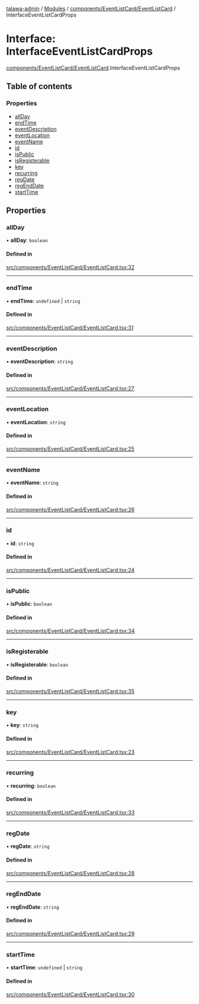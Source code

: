 [talawa-admin](../README.md) / [Modules](../modules.md) / [components/EventListCard/EventListCard](../modules/components_EventListCard_EventListCard.md) / InterfaceEventListCardProps

# Interface: InterfaceEventListCardProps

[components/EventListCard/EventListCard](../modules/components_EventListCard_EventListCard.md).InterfaceEventListCardProps

## Table of contents

### Properties

- [allDay](components_EventListCard_EventListCard.InterfaceEventListCardProps.md#allday)
- [endTime](components_EventListCard_EventListCard.InterfaceEventListCardProps.md#endtime)
- [eventDescription](components_EventListCard_EventListCard.InterfaceEventListCardProps.md#eventdescription)
- [eventLocation](components_EventListCard_EventListCard.InterfaceEventListCardProps.md#eventlocation)
- [eventName](components_EventListCard_EventListCard.InterfaceEventListCardProps.md#eventname)
- [id](components_EventListCard_EventListCard.InterfaceEventListCardProps.md#id)
- [isPublic](components_EventListCard_EventListCard.InterfaceEventListCardProps.md#ispublic)
- [isRegisterable](components_EventListCard_EventListCard.InterfaceEventListCardProps.md#isregisterable)
- [key](components_EventListCard_EventListCard.InterfaceEventListCardProps.md#key)
- [recurring](components_EventListCard_EventListCard.InterfaceEventListCardProps.md#recurring)
- [regDate](components_EventListCard_EventListCard.InterfaceEventListCardProps.md#regdate)
- [regEndDate](components_EventListCard_EventListCard.InterfaceEventListCardProps.md#regenddate)
- [startTime](components_EventListCard_EventListCard.InterfaceEventListCardProps.md#starttime)

## Properties

### allDay

• **allDay**: `boolean`

#### Defined in

[src/components/EventListCard/EventListCard.tsx:32](https://github.com/aarishshahmohsin/talawa-admin/blob/2da9090/src/components/EventListCard/EventListCard.tsx#L32)

___

### endTime

• **endTime**: `undefined` \| `string`

#### Defined in

[src/components/EventListCard/EventListCard.tsx:31](https://github.com/aarishshahmohsin/talawa-admin/blob/2da9090/src/components/EventListCard/EventListCard.tsx#L31)

___

### eventDescription

• **eventDescription**: `string`

#### Defined in

[src/components/EventListCard/EventListCard.tsx:27](https://github.com/aarishshahmohsin/talawa-admin/blob/2da9090/src/components/EventListCard/EventListCard.tsx#L27)

___

### eventLocation

• **eventLocation**: `string`

#### Defined in

[src/components/EventListCard/EventListCard.tsx:25](https://github.com/aarishshahmohsin/talawa-admin/blob/2da9090/src/components/EventListCard/EventListCard.tsx#L25)

___

### eventName

• **eventName**: `string`

#### Defined in

[src/components/EventListCard/EventListCard.tsx:26](https://github.com/aarishshahmohsin/talawa-admin/blob/2da9090/src/components/EventListCard/EventListCard.tsx#L26)

___

### id

• **id**: `string`

#### Defined in

[src/components/EventListCard/EventListCard.tsx:24](https://github.com/aarishshahmohsin/talawa-admin/blob/2da9090/src/components/EventListCard/EventListCard.tsx#L24)

___

### isPublic

• **isPublic**: `boolean`

#### Defined in

[src/components/EventListCard/EventListCard.tsx:34](https://github.com/aarishshahmohsin/talawa-admin/blob/2da9090/src/components/EventListCard/EventListCard.tsx#L34)

___

### isRegisterable

• **isRegisterable**: `boolean`

#### Defined in

[src/components/EventListCard/EventListCard.tsx:35](https://github.com/aarishshahmohsin/talawa-admin/blob/2da9090/src/components/EventListCard/EventListCard.tsx#L35)

___

### key

• **key**: `string`

#### Defined in

[src/components/EventListCard/EventListCard.tsx:23](https://github.com/aarishshahmohsin/talawa-admin/blob/2da9090/src/components/EventListCard/EventListCard.tsx#L23)

___

### recurring

• **recurring**: `boolean`

#### Defined in

[src/components/EventListCard/EventListCard.tsx:33](https://github.com/aarishshahmohsin/talawa-admin/blob/2da9090/src/components/EventListCard/EventListCard.tsx#L33)

___

### regDate

• **regDate**: `string`

#### Defined in

[src/components/EventListCard/EventListCard.tsx:28](https://github.com/aarishshahmohsin/talawa-admin/blob/2da9090/src/components/EventListCard/EventListCard.tsx#L28)

___

### regEndDate

• **regEndDate**: `string`

#### Defined in

[src/components/EventListCard/EventListCard.tsx:29](https://github.com/aarishshahmohsin/talawa-admin/blob/2da9090/src/components/EventListCard/EventListCard.tsx#L29)

___

### startTime

• **startTime**: `undefined` \| `string`

#### Defined in

[src/components/EventListCard/EventListCard.tsx:30](https://github.com/aarishshahmohsin/talawa-admin/blob/2da9090/src/components/EventListCard/EventListCard.tsx#L30)
